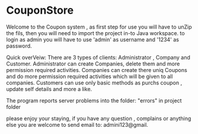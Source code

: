 # CouponStore

Welcome to the Coupon system , as first step for use you will have to unZip the fils,
then you will need to import the project in-to Java workspace.
to login as admin you will have to use 'admin' as username
and '1234' as password.

Quick overVeiw:
There are 3 types of clients: Administrator , Company and Customer.
Administrator can create Companies, delete them and more permission required activities. 
Companies can create there uniq Coupons and do more permission required activities which will be given to all companies.
Customers can use only basic methods as purchs coupon , update self details and more a like.

The program reports server problems into the folder: "errors" in project folder

please enjoy your staying,
if you have any question , complains or anything else you are welcome to send email to: admini123@gmail.
